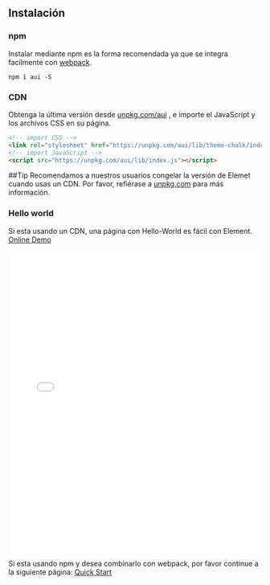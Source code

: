 ## Instalación

### npm

Instalar mediante npm es la forma recomendada ya que se integra facilmente con [webpack](https://webpack.js.org/).

```shell
npm i aui -S
```

### CDN

Obtenga la última versión desde [unpkg.com/aui](https://unpkg.com/aui/) , e importe el JavaScript y los archivos CSS en su página.

```html
<!-- import CSS -->
<link rel="stylesheet" href="https://unpkg.com/aui/lib/theme-chalk/index.css">
<!-- import JavaScript -->
<script src="https://unpkg.com/aui/lib/index.js"></script>
```

##Tip
Recomendamos a nuestros usuarios congelar la versión de Elemet cuando usas un CDN. Por favor, refiérase a [unpkg.com](https://unpkg.com) para más información.

### Hello world

Si esta usando un CDN, una página con Hello-World es fácil con Element. [Online Demo](https://jsfiddle.net/hzfpyvg6/14/)

<iframe width="100%" height="600" src="//jsfiddle.net/hzfpyvg6/1213/embedded/html,result/" allowpaymentrequest allowfullscreen="allowfullscreen" frameborder="0"></iframe>

Si esta usando npm y desea combinarlo con webpack, por favor continue a la siguiente página: [Quick Start](/#/es/component/quickstart)
